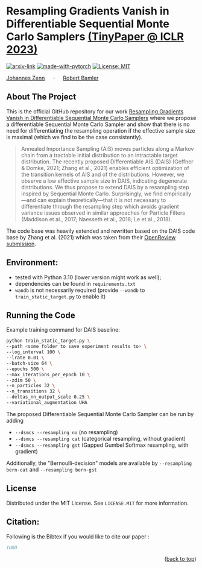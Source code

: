 # Resampling Gradients Vanish in Differentiable Sequential Monte Carlo Samplers [(TinyPaper @ ICLR 2023)](https://openreview.net/forum?id=kBkou5ucR_d)
<div id="top"></div>

  [![arxiv-link](https://img.shields.io/badge/Paper-PDF-red?style=flat&logo=arXiv&logoColor=red)](TODO)
  [![made-with-pytorch](https://img.shields.io/badge/Made%20with-PyTorch-brightgreen)](https://pytorch.org/)
  [![License: MIT](https://img.shields.io/badge/License-MIT-yellow.svg)](https://opensource.org/licenses/MIT)

  <a href="https://jzenn.github.io" target="_blank">Johannes&nbsp;Zenn</a> &emsp; <b>&middot;</b> &emsp;
  <a href="https://robamler.github.io" target="_blank">Robert&nbsp;Bamler</a>


## About The Project
This is the official GitHub repository for our work [Resampling Gradients Vanish in Differentiable Sequential Monte Carlo Samplers](https://openreview.net/forum?id=kBkou5ucR_d) where we propose a differentiable Sequential Monte Carlo Sampler and show that there is no need for differentiating the resampling operation if the effective sample size is maximal (which we find to be the case consistently).

> Annealed Importance Sampling (AIS) moves particles along a Markov chain from a tractable initial distribution to an intractable target distribution. The recently proposed Differentiable AIS (DAIS) (Geffner & Domke, 2021; Zhang et al., 2021) enables efficient optimization of the transition kernels of AIS and of the distributions. However, we observe a low effective sample size in DAIS, indicating degenerate distributions. We thus propose to extend DAIS by a resampling step inspired by Sequential Monte Carlo. Surprisingly, we find empirically—and can explain theoretically—that it is not necessary to differentiate through the resampling step which avoids gradient variance issues observed in similar approaches for Particle Filters (Maddison et al., 2017; Naesseth et al., 2018; Le et al., 2018).

The code base was heavily extended and rewritten based on the DAIS code base by Zhang et al. (2021) which was taken from their [OpenReview submission](https://openreview.net/forum?id=6rqjgrL7Lq).


## Environment: 

- tested with Python 3.10 (lower version might work as well);
- dependencies can be found in `requirements.txt`
- `wandb` is not necessarily required (provide `--wandb` to `train_static_target.py` to enable it)


## Running the Code

Example training command for DAIS baseline:
```bash
python train_static_target.py \
--path <some folder to save experiment results to> \
--log_interval 100 \
--lrate 0.01 \
--batch-size 64 \ 
--epochs 500 \
--max_iterations_per_epoch 10 \ 
--zdim 50 \
--n_particles 32 \ 
--n_transitions 32 \ 
--deltas_nn_output_scale 0.25 \ 
--variational_augmentation UHA
```

The proposed Differentiable Sequential Monte Carlo Sampler can be run by adding
- `--dsmcs --resampling no` (no resampling)
- `--dsmcs --resampling cat` (categorical resampling, without gradient)
- `--dsmcs --resampling gst` (Gapped Gumbel Softmax resampling, with gradient)

Additionally, the "Bernoulli-decision" models are available by `--resampling bern-cat` and `--resampling bern-gst` 


## License
Distributed under the MIT License. See `LICENSE.MIT` for more information.


## Citation:
Following is the Bibtex if you would like to cite our paper :

```bibtex
TODO
```

<p align="right">(<a href="#top">back to top</a>)</p>